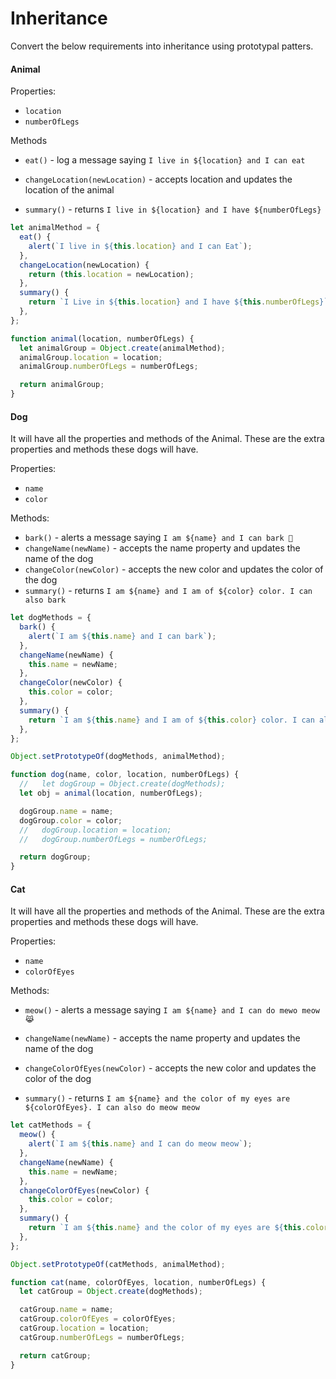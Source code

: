# Inheritance

Convert the below requirements into inheritance using prototypal patters.

#### Animal

Properties:

- `location`
- `numberOfLegs`

Methods

- `eat()` - log a message saying `I live in ${location} and I can eat`

- `changeLocation(newLocation)` - accepts location and updates the location of the animal

- `summary()` - returns `I live in ${location} and I have ${numberOfLegs}`

```js
let animalMethod = {
  eat() {
    alert(`I live in ${this.location} and I can Eat`);
  },
  changeLocation(newLocation) {
    return (this.location = newLocation);
  },
  summary() {
    return `I Live in ${this.location} and I have ${this.numberOfLegs}`;
  },
};

function animal(location, numberOfLegs) {
  let animalGroup = Object.create(animalMethod);
  animalGroup.location = location;
  animalGroup.numberOfLegs = numberOfLegs;

  return animalGroup;
}
```

#### Dog

It will have all the properties and methods of the Animal. These are the extra properties and methods these dogs will have.

Properties:

- `name`
- `color`

Methods:

- `bark()` - alerts a message saying `I am ${name} and I can bark 🐶`
- `changeName(newName)` - accepts the name property and updates the name of the dog
- `changeColor(newColor)` - accepts the new color and updates the color of the dog
- `summary()` - returns `I am ${name} and I am of ${color} color. I can also bark`

```js
let dogMethods = {
  bark() {
    alert(`I am ${this.name} and I can bark`);
  },
  changeName(newName) {
    this.name = newName;
  },
  changeColor(newColor) {
    this.color = color;
  },
  summary() {
    return `I am ${this.name} and I am of ${this.color} color. I can also bark`;
  },
};

Object.setPrototypeOf(dogMethods, animalMethod);

function dog(name, color, location, numberOfLegs) {
  //   let dogGroup = Object.create(dogMethods);
  let obj = animal(location, numberOfLegs);

  dogGroup.name = name;
  dogGroup.color = color;
  //   dogGroup.location = location;
  //   dogGroup.numberOfLegs = numberOfLegs;

  return dogGroup;
}
```

#### Cat

It will have all the properties and methods of the Animal. These are the extra properties and methods these dogs will have.

Properties:

- `name`
- `colorOfEyes`

Methods:

- `meow()` - alerts a message saying `I am ${name} and I can do mewo meow 😹`

- `changeName(newName)` - accepts the name property and updates the name of the dog

- `changeColorOfEyes(newColor)` - accepts the new color and updates the color of the dog

- `summary()` - returns `I am ${name} and the color of my eyes are ${colorOfEyes}. I can also do meow meow`

```js
let catMethods = {
  meow() {
    alert(`I am ${this.name} and I can do meow meow`);
  },
  changeName(newName) {
    this.name = newName;
  },
  changeColorOfEyes(newColor) {
    this.color = color;
  },
  summary() {
    return `I am ${this.name} and the color of my eyes are ${this.colorOfEyes} color. I can also do meow meow`;
  },
};

Object.setPrototypeOf(catMethods, animalMethod);

function cat(name, colorOfEyes, location, numberOfLegs) {
  let catGroup = Object.create(dogMethods);

  catGroup.name = name;
  catGroup.colorOfEyes = colorOfEyes;
  catGroup.location = location;
  catGroup.numberOfLegs = numberOfLegs;

  return catGroup;
}
```
